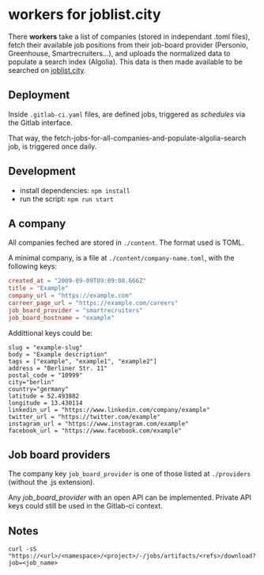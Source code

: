 # workers for joblist.city

There **workers** take a list of companies (stored in independant
.toml files), fetch their available job positions from their job-board
provider (Personio, Greenhouse, Smartrecruiters...), and uploads the
normalized data to populate a search index (Algolia). This data is then
made available to be searched on [joblist.city](https://joblist.city).

## Deployment

Inside `.gitlab-ci.yaml` files, are defined jobs, triggered as
*schedules* via the Gitlab interface.

That way, the fetch-jobs-for-all-companies-and-populate-algolia-search
job, is triggered once daily.

## Development

- install dependencies: `npm install`
- run the script: `npm run start`

## A company

All companies feched are stored in `./content`. 
The format used is TOML.

A minimal company, is a file at `./content/company-name.toml`, with the following keys:

```toml
created_at = "2009-09-09T09:09:08.666Z"
title = "Example"
company_url = "https://example.com"
carreer_page_url = "https://example.com/careers"
job_board_provider = "smartrecruiters"
job_board_hostname = "example"
```

Addittional keys could be:
```
slug = "example-slug"
body = "Example description"
tags = ["example", "example1", "example2"]
address = "Berliner Str. 11"
postal_code = "10999"
city="berlin"
country="germany"
latitude = 52.493882
longitude = 13.430114
linkedin_url = "https://www.linkedin.com/company/example"
twitter_url = "https://twitter.com/example"
instagram_url = "https://www.instagram.com/example"
facebook_url = "https://www.facebook.com/example"
```

## Job board providers

The company key `job_board_provider` is one of those listed at `./providers` (without the .js extension).

Any *job_board_provider* with an open API can be implemented. Private
API keys could still be used in the Gitlab-ci context.

## Notes

```
curl -sS "https://<url>/<namespace>/<project>/-/jobs/artifacts/<refs>/download?job=<job_name>
```
